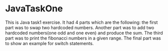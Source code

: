 # JavaTaskOne
This is Java task1  exercise. It had 4 parts which are the following: the first part was to swap two hardcoded numbers. Another part was to add two hardcoded numbers(one odd and one even) and produce the sum. The third part was to print the fibonacci numbers in a given range. The final part was to show an example for switch statements. 
